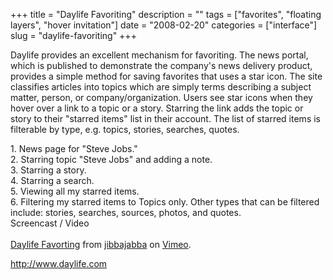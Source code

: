 +++
title = "Daylife Favoriting"
description = ""
tags = ["favorites", "floating layers", "hover invitation"]
date = "2008-02-20"
categories = ["interface"]
slug = "daylife-favoriting"
+++


<p>Daylife provides an excellent mechanism for favoriting. The news portal, which is published to demonstrate the company's news delivery product, provides a simple method for saving favorites that uses a star  icon. The site classifies articles into topics which are simply terms describing a subject matter, person, or company/organization. Users see star icons when they hover over a link to a topic or a story. Starring the link adds the topic or story to their "starred items" list in their account. The list of starred items is filterable by type, e.g. topics, stories, searches, quotes.</p>
<div id="screens-full" class="clear"><div class="caption">1. News page for &quot;Steve Jobs.&quot;</div><div class="fullimg clear"><a href="//konigi.com/media/interface/daylife-favoriting-1.png" class="group" rel="group" title="1. News page for &quot;Steve Jobs.&quot;"><img src="//konigi.com/media/interface/daylife-favoriting-1.png" alt="" class="img-responsive"></a></div></div><div id="screens-full" class="clear"><div class="caption">2. Starring topic &quot;Steve Jobs&quot; and adding a note.</div><div class="fullimg clear"><a href="//konigi.com/media/interface/daylife-favoriting-2.png" class="group" rel="group" title="2. Starring topic &quot;Steve Jobs&quot; and adding a note."><img src="//konigi.com/media/interface/daylife-favoriting-2.png" alt="" class="img-responsive"></a></div></div><div id="screens-full" class="clear"><div class="caption">3. Starring a story.</div><div class="fullimg clear"><a href="//konigi.com/media/interface/daylife-favoriting-3.png" class="group" rel="group" title="3. Starring a story."><img src="//konigi.com/media/interface/daylife-favoriting-3.png" alt="" class="img-responsive"></a></div></div><div id="screens-full" class="clear"><div class="caption">4. Starring a search.</div><div class="fullimg clear"><a href="//konigi.com/media/interface/daylife-favoriting-4.png" class="group" rel="group" title="4. Starring a search."><img src="//konigi.com/media/interface/daylife-favoriting-4.png" alt="" class="img-responsive"></a></div></div><div id="screens-full" class="clear"><div class="caption">5. Viewing all my starred items.</div><div class="fullimg clear"><a href="//konigi.com/media/interface/daylife-favoriting-5.png" class="group" rel="group" title="5. Viewing all my starred items."><img src="//konigi.com/media/interface/daylife-favoriting-5.png" alt="" class="img-responsive"></a></div></div><div id="screens-full" class="clear"><div class="caption">6. Filtering my starred items to Topics only. Other types that can be filtered include: stories, searches, sources, photos, and quotes.</div><div class="fullimg clear"><a href="//konigi.com/media/interface/daylife-favoriting-6.png" class="group" rel="group" title="6. Filtering my starred items to Topics only. Other types that can be filtered include: stories, sea..."><img src="//konigi.com/media/interface/daylife-favoriting-6.png" alt="" class="img-responsive"></a></div></div><div class="video"><div class="caption aptureNoAutolink">Screencast / Video</div><div class="video-object"><object type="application/x-shockwave-flash" width="610" height="377" data="http://www.vimeo.com/moogaloop.swf?clip_id=710348&amp;server=www.vimeo.com&amp;fullscreen=1&amp;show_title=1&amp;show_byline=1&amp;show_portrait=0&amp;color=00ADEF">	<param name="quality" value="best" />	<param name="allowfullscreen" value="true" />	<param name="scale" value="showAll" />	<param name="movie" value="http://www.vimeo.com/moogaloop.swf?clip_id=710348&amp;server=www.vimeo.com&amp;fullscreen=1&amp;show_title=1&amp;show_byline=1&amp;show_portrait=0&amp;color=00ADEF" /></object><br /><a href="http://www.vimeo.com/710348/l:embed_710348">Daylife Favorting</a> from <a href="http://www.vimeo.com/jibbajabba/l:embed_710348">jibbajabba</a> on <a href="http://vimeo.com/l:embed_710348">Vimeo</a>.</div></div>        
<p><a href="http://www.daylife.com/">http://www.daylife.com</a></p>

